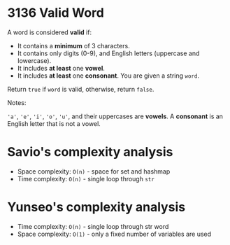 # 3136 Valid Word

A word is considered **valid** if:

- It contains a **minimum** of 3 characters.
- It contains only digits (0-9), and English letters (uppercase and lowercase).
- It includes **at least** one **vowel**.
- It includes **at least** one **consonant**.
You are given a string `word`.

Return `true` if `word` is valid, otherwise, return `false`.

Notes:

`'a'`, `'e'`, `'i'`, `'o'`, `'u'`, and their uppercases are **vowels**.
A **consonant** is an English letter that is not a vowel.

# Savio's complexity analysis

- Space complexity: `O(n)` - space for set and hashmap
- Time complexity: `O(n)` - single loop through `str`

# Yunseo's complexity analysis

- Time complexity: `O(n)` - single loop through str word
- Space complexity: `O(1)` - only a fixed number of variables are used